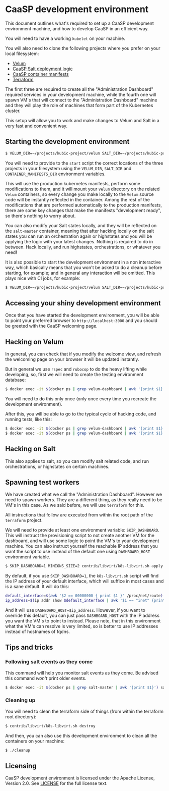 # CaaSP development environment

This document outlines what's required to set up a CaaSP development environment machine, and how to
develop CaaSP in an efficient way.

You will need to have a working `kubelet` on your machine.

You will also need to clone the following projects where you prefer on your local filesystem:

- [Velum](https://github.com/kubic-project/velum)
- [CaaSP Salt deployment logic](https://github.com/kubic-project/salt)
- [CaaSP container manifests](https://github.com/kubic-project/caasp-container-manifests)
- [Terraform](https://github.com/kubic-project/terraform)

The first three are required to create all the "Administration Dashboard" required services in your
development machine, while the fourth one will spawn VM's that will connect to the "Administration
Dashboard" machine and they will play the role of machines that form part of the Kubernetes cluster.

This setup will allow you to work and make changes to Velum and Salt in a very fast and convenient
way.

## Starting the development environment

```sh
$ VELUM_DIR=~/projects/kubic-project/velum SALT_DIR=~/projects/kubic-project/salt CONTAINER_MANIFESTS_DIR=~/projects/kubic-project/caasp-container-manifests ./start
```

You will need to provide to the `start` script the correct locations of the three projects in your
filesystem using the `VELUM_DIR`, `SALT_DIR` and `CONTAINER_MANIFESTS_DIR` environment variables.

This will use the production kubernetes manifests, perform some modifications to them, and it will
mount your `Velum` directory on the related `Velum` containers, so every change you make locally
to the `Velum` source code will be instantly reflected in the container. Among the rest of the
modifications that are performed automatically to the production manifests, there are some key
changes that make the manifests "development ready", so there's nothing to worry about.

You can also modify your Salt states locally, and they will be reflected on the `salt-master`
container, meaning that after hacking locally on the salt states you can run an orchestration
again or highstates and you will be applying the logic with your latest changes. Nothing is required
to do in between. Hack locally, and run highstates, orchestrations, or whatever you need!

It is also possible to start the development environment in a non interactive way, which basically
means that you won't be asked to do a cleanup before starting, for example; and in general any
interaction will be omitted. This plays nice with CI jobs, for example:

```sh
$ VELUM_DIR=~/projects/kubic-project/velum SALT_DIR=~/projects/kubic-project/salt CONTAINER_MANIFESTS_DIR=~/projects/kubic-project/caasp-container-manifests ./start --non-interactive
```

## Accessing your shiny development environment

Once that you have started the development environment, you will be able to point your preferred
browser to `http://localhost:3000` and you should be greeted with the CaaSP welcoming page.

## Hacking on Velum

In general, you can check that if you modify the welcome view, and refresh the welcoming page on
your browser it will be updated instantly.

But in general we use `rspec` and `rubocop` to do the heavy lifting while developing, so, first we
will need to create the testing environment database:

```sh
$ docker exec -it $(docker ps | grep velum-dashboard | awk '{print $1}') bash -c "RAILS_ENV=test rake db:setup"
```

You will need to do this only once (only once every time you recreate the development environment).

After this, you will be able to go to the typical cycle of hacking code, and running tests, like
this:

```sh
$ docker exec -it $(docker ps | grep velum-dashboard | awk '{print $1}') bash -c "RAILS_ENV=test rspec"
$ docker exec -it $(docker ps | grep velum-dashboard | awk '{print $1}') bash -c "RAILS_ENV=test rubocop".
```

## Hacking on Salt

This also applies to salt, so you can modify salt related code, and run orchestrations, or
highstates on certain machines.

## Spawning test workers

We have created what we call the "Administration Dashboard". However we need to spawn workers.
They are a different thing, as they really need to be VM's in this case. As we said before, we will
use `terraform` for this.

All instructions that follow are executed from within the root path of the `terraform` project.

We will need to provide at least one environment variable: `SKIP_DASHBOARD`. This will instruct
the provisioning script to not create another VM for the dashboard, and will use some logic to
point the VM's to your development machine. You can also instruct yourself the reachable IP address
that you want the script to use instead of the default one using `DASHBOARD_HOST` environment
variable.

```sh
$ SKIP_DASHBOARD=1 MINIONS_SIZE=2 contrib/libvirt/k8s-libvirt.sh apply
```

By default, if you use `SKIP_DASHBOARD=1`, the `k8s-libvirt.sh` script will find the IP address of
your default interface, which will suffice in most cases and is a sane default. It will do this:

```sh
default_interface=$(awk '$2 == 00000000 { print $1 }' /proc/net/route)
ip_address=$(ip addr show $default_interface | awk '$1 == "inet" {print $2}' | cut -f1 -d/)
```

And it will use `DASHBOARD_HOST=$ip_address`. However, if you want to override this default, you
can just pass `DASHBOARD_HOST` with the IP address you want the VM's to point to instead. Please
note, that in this environment what the VM's can resolve is very limited, so is better to use
IP addresses instead of hostnames of fqdns.

## Tips and tricks

### Following salt events as they come

This command will help you monitor salt events as they come. Be advised this command *won't* print
older events.

```sh
$ docker exec -it $(docker ps | grep salt-master | awk '{print $1}') salt-run state.event pretty=True
```

### Cleaning up

You will need to clean the terraform side of things (from within the terraform root directory):

```sh
$ contrib/libvirt/k8s-libvirt.sh destroy
```

And then, you can also use this development environment to clean all the containers on your machine:

```sh
$ ./cleanup
```

## Licensing

CaaSP development environment is licensed under the Apache License, Version 2.0. See
[LICENSE](https://github.com/kubic-project/velum/blob/master/LICENSE) for the
full license text.
